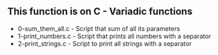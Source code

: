 ## This function is on C - Variadic functions
+ 0-sum_them_all.c - Script that sum of all its parameters
+ 1-print_numbers.c - Script that prints all numbers with a separator
+ 2-print_strings.c - Script to print all strings with a separator

